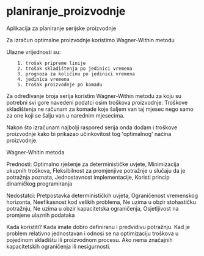 # planiranje_proizvodnje

Aplikacija za planiranje serijske proizvodnje

Za izračun optimalne proizvodnje koristimo Wagner-Within metodu

Ulazne vrijednosti su:

        1. trošak pripreme linije
        2. trošak skladištenja po jedinici vremena
        3. prognoza za količinu po jedinici vremena
        4. jedinica vremena
        5. trošak proizvodnje po komadu

Za određivanje broja serija koristim Wagner-Within metodu za koju su potrebni svi gore navedeni podatci osim troškova proizvodnje.
Troškove skladištenja ne računam za komade koje šaljem van taj mjesec nego samo za one koji se šalju van u narednim mjesecima.

Nakon što izračunam najbolji raspored serija onda dodam i troškove proizvodnje kako bi prikazao učinkovitost tog 'optimalnog' načina proizvodnje.

Wagner-Whitin metoda

Prednosti:
Optimalno rješenje za determinističke uvjete, Minimizacija ukupnih troškova, Fleksibilnost za promjenjive potražnje u slučaju da je potražnja poznata, Jednostavnost implementacije, Koristi princip dinamičkog programiranja

Nedostatci:
Pretpostavka determinističkih uvjeta, Ograničenost vremenskog horizonta, Neefikasnost kod velikih problema, Ne uzima u obzir stohastičku potražnju, Ne uzima u obzir kapacitetska ograničenja, Osjetljivost na promjene ulaznih podataka

Kada koristiti?
Kada imate dobro definiranu i predvidivu potražnju.
Kad je problem relativno jednostavan i odnosi se na optimizaciju troškova u pojedinom skladištu ili proizvodnom procesu.
Ako nema značajnih kapacitetskih ograničenja ili nesigurnosti.
